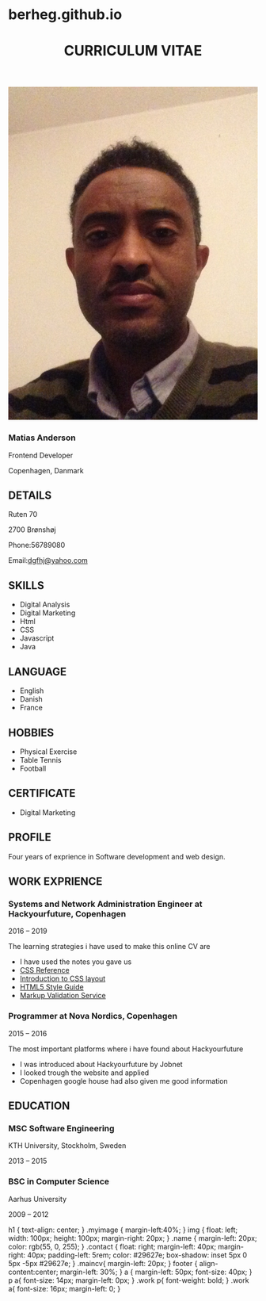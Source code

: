 # berheg.github.io<!--Home work online CV-->
<!DOCTYPE html>
<html lang="en-US">
<head>
    <meta charset="utf-8">
    <meta name="viewport" content="width=device-width, initial-scale=1.0">
    <title>CV</title>
    <link rel="stylesheet" type="text/CSS" href="main.css">
    <link rel="stylesheet" href="https://use.fontawesome.com/releases/v5.6.3/css/all.css">  

</head>
<body>
    <header>
        <h1>CURRICULUM VITAE</h1>
    </header>
    <!--myimage class consists the picture, and the name and position of the CV owner-->
    <div class="myimage">
        <img src="myImage.JPG" alt=" That is My Picture">
        <aside class="name">
            <h3>Matias Anderson</h3>
            <p>Frontend Developer</p>
            <P>Copenhagen, Danmark</P>
        </aside>
    </div>
    <!--contact class consists details, skills, language, hobbies and certificate -->
    <aside class="contact">
        <Section>
            <h2>DETAILS</h2>
            <p>Ruten 70</p>
            <p>2700 Brønshøj</p>
            <p>Phone:56789080</p>        
            <p>Email:<a href="https://mail.yahoo.com/">dgfhj@yahoo.com</a></p> 
        </Section>        
        <section>
            <h2>SKILLS</h2>
            <ul>
                <li>Digital Analysis</li>
                <li>Digital Marketing</li>
                <li>Html</li>
                <li>CSS</li>
                <li>Javascript</li>
                <li>Java</li>
            </ul>
        </section>
        <section>
            <h2>LANGUAGE</h2>
            <ul>
                <li>English</li>
                <li>Danish</li>
                <li>France</li>
            </ul>
        </section>
        <section>
            <h2>HOBBIES</h2>
            <ul>
                <li>Physical Exercise</li>
                <li>Table Tennis</li>
                <li>Football</li>
            </ul>
        </section>
        <section>
            <h2>CERTIFICATE</h2>
            <ul>
                <li>Digital Marketing</li>
            </ul>
        </section>
    </aside>
    <div class="maincv">
            <section>
                <h2>PROFILE</h2>
                <p>Four years of exprience in Software development and web design.</p>
            </section>    
        <!--work class consists work exprience-->
        <div class="work">
            <h2>WORK EXPRIENCE</h2>
            <section>
                <h3>Systems and Network Administration Engineer at Hackyourfuture, Copenhagen</h3>
                <p>2016 – 2019</p>
                <p>The learning strategies i have used to make this online CV are</p>
                <ul>
                    <li>I have used the notes you gave us </li>
                    <li><a href="http://cssreference.io">CSS Reference</a></li>
                    <li><a href="https://developer.mozilla.org/en-US/docs/Learn/CSS/CSS_layout/Introduction">Introduction to CSS layout</a></li>
                    <li><a href="https://www.w3schools.com/html/html5_syntax.asp">HTML5 Style Guide</a></li>
                    <li><a href="https://validator.w3.org/">Markup Validation Service</a></li>
                </ul>
            </section>
            <section>
                <h3>Programmer at Nova Nordics, Copenhagen</h3>
                <p>2015 – 2016</p>
                <p>The most important platforms where i have found about Hackyourfuture</p>
                <ul>
                    <li>I was introduced about Hackyourfuture by Jobnet</li>
                    <li>I looked trough the website and applied</li>
                    <li>Copenhagen google house had also given me good information</li>
                </ul>
            </section>        
        </div>
        <div class="education">
            <h2>EDUCATION</h2>
            <Section>
                <h3>MSC Software Engineering</h3>
                <P>KTH University, Stockholm, Sweden</P>
                <P>2013 – 2015</P>
            </Section>
            <Section>
                <h3>BSC in Computer Science</h3>
                <P>Aarhus University</P>
                <P>2009 – 2012</P>
            </Section>        
        </div>    
        <footer>
            <a class='fab fa-facebook' href="https://www.facebook.com/"></a>
            <a class='fab fa-linkedin' href="https://www.linkedin.com/in/girmay-hailu-7ba27230/"></a>
            <a class='fab fa-twitter-square' href="https://twitter.com"></a>
        </footer>
    </div>
</body>
</html>
 h1 {
    text-align: center;
}
.myimage {
   margin-left:40%;
}
img {
    float: left;
    width: 100px;
   height: 100px;
   margin-right: 20px;
}
.name {
    margin-left: 20px;
    color: rgb(55, 0, 255);
}
.contact {
    float: right;
    margin-left: 40px;
    margin-right: 40px;
    padding-left: 5rem;
    color: #29627e;
    box-shadow: inset 5px 0 5px -5px #29627e;
}
.maincv{
    margin-left: 20px;
}
footer {
    align-content:center;
    margin-left: 30%;    
}
a {
    margin-left: 50px;
    font-size: 40px;
}
p a{
    font-size: 14px;
    margin-left: 0px;
}
.work p{
    font-weight: bold;
}
.work a{
    font-size: 16px; 
    margin-left: 0;   
}

